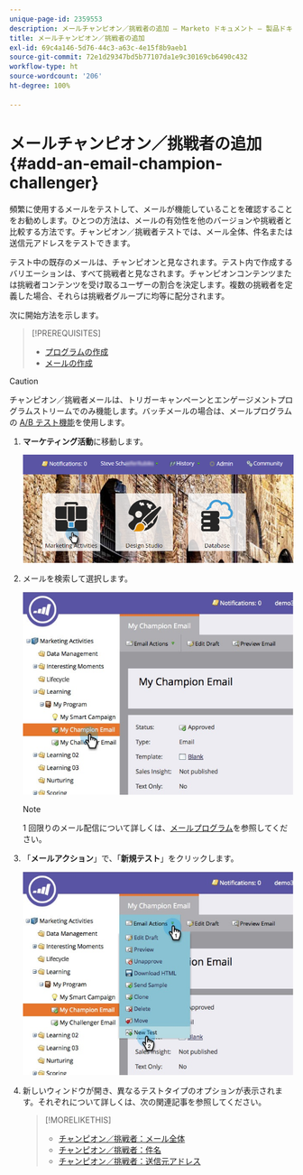 ```yaml
---
unique-page-id: 2359553
description: メールチャンピオン／挑戦者の追加 — Marketo ドキュメント — 製品ドキュメント
title: メールチャンピオン／挑戦者の追加
exl-id: 69c4a146-5d76-44c3-a63c-4e15f8b9aeb1
source-git-commit: 72e1d29347bd5b77107da1e9c30169cb6490c432
workflow-type: ht
source-wordcount: '206'
ht-degree: 100%

---
```


# メールチャンピオン／挑戦者の追加 {#add-an-email-champion-challenger}

頻繁に使用するメールをテストして、メールが機能していることを確認することをお勧めします。ひとつの方法は、メールの有効性を他のバージョンや挑戦者と比較する方法です。チャンピオン／挑戦者テストでは、メール全体、件名または送信元アドレスをテストできます。

テスト中の既存のメールは、チャンピオンと見なされます。テスト内で作成するバリエーションは、すべて挑戦者と見なされます。チャンピオンコンテンツまたは挑戦者コンテンツを受け取るユーザーの割合を決定します。複数の挑戦者を定義した場合、それらは挑戦者グループに均等に配分されます。

次に開始方法を示します。

>[!PREREQUISITES]
>
>* [プログラムの作成](/help/marketo/product-docs/core-marketo-concepts/programs/creating-programs/create-a-program.md)
>* [メールの作成](/help/marketo/product-docs/email-marketing/general/creating-an-email/create-an-email.md)


>[!CAUTION]
>
>チャンピオン／挑戦者メールは、トリガーキャンペーンとエンゲージメントプログラムストリームでのみ機能します。バッチメールの場合は、メールプログラムの [A/B テスト機能](/help/marketo/product-docs/email-marketing/email-programs/email-program-actions/email-test-a-b-test/add-an-a-b-test.md)を使用します。

1. **マーケティング活動**&#x200B;に移動します。

   ![](assets/login-marketing-activities.png)

1. メールを検索して選択します。

   ![](assets/champion1.jpg)

   >[!NOTE]
   >
   >1 回限りのメール配信について詳しくは、[メールプログラム](/help/marketo/product-docs/email-marketing/email-programs/creating-an-email-program/create-an-email-program.md)を参照してください。

1. 「**メールアクション**」で、「**新規テスト**」をクリックします。

   ![](assets/chmapion2.jpg)

1. 新しいウィンドウが開き、異なるテストタイプのオプションが表示されます。それぞれについて詳しくは、次の関連記事を参照してください。

   >[!MORELIKETHIS]
   >
   >* [チャンピオン／挑戦者：メール全体](/help/marketo/product-docs/email-marketing/general/functions-in-the-editor/email-tests-champion-challenger/champion-challenger-whole-emails.md)
   >* [チャンピオン／挑戦者：件名](/help/marketo/product-docs/email-marketing/general/functions-in-the-editor/email-tests-champion-challenger/champion-challenger-subject-line.md)
   >* [チャンピオン／挑戦者：送信元アドレス](/help/marketo/product-docs/email-marketing/general/functions-in-the-editor/email-tests-champion-challenger/champion-challenger-from-address.md)

